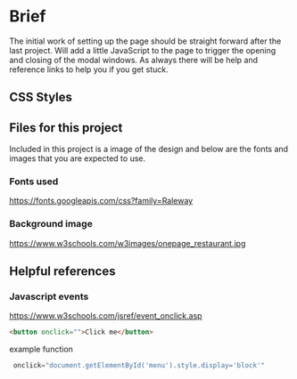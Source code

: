 # Brief
The initial work of setting up the page should be straight forward after the 
last project. Will add a little JavaScript to the page to trigger the opening 
and closing of the modal windows. As always there will be help and reference
links to help you if you get stuck. 

## CSS Styles

## Files for this project
Included in this project is a image of the design and below are the fonts and 
images that you are expected to use.

### Fonts used
https://fonts.googleapis.com/css?family=Raleway

### Background image
https://www.w3schools.com/w3images/onepage_restaurant.jpg

## Helpful references
### Javascript events
https://www.w3schools.com/jsref/event_onclick.asp
```html
<button onclick="">Click me</button>
```

example function
```javascript
 onclick="document.getElementById('menu').style.display='block'"
```
